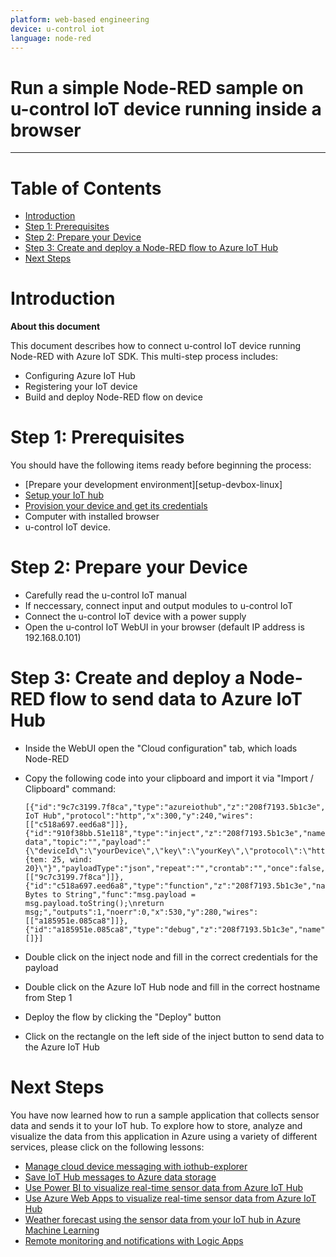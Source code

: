```yaml
---
platform: web-based engineering
device: u-control iot
language: node-red
---
```


Run a simple Node-RED sample on u-control IoT device running inside a browser
===
---

# Table of Contents

-   [Introduction](#Introduction)
-   [Step 1: Prerequisites](#Prerequisites)
-   [Step 2: Prepare your Device](#PrepareDevice)
-   [Step 3: Create and deploy a Node-RED flow to Azure IoT Hub](#Deploy)
-   [Next Steps](#NextSteps)

<a name="Introduction"></a>
# Introduction

**About this document**

This document describes how to connect u-control IoT device running Node-RED with Azure IoT SDK. This multi-step process includes:
-   Configuring Azure IoT Hub
-   Registering your IoT device
-   Build and deploy Node-RED flow on device

<a name="Prerequisites"></a>
# Step 1: Prerequisites

You should have the following items ready before beginning the process:

-   [Prepare your development environment][setup-devbox-linux]
-   [Setup your IoT hub][lnk-setup-iot-hub]
-   [Provision your device and get its credentials][lnk-manage-iot-hub]
-   Computer with installed browser
-   u-control IoT device.

<a name="PrepareDevice"></a>
# Step 2: Prepare your Device

-   Carefully read the u-control IoT manual
-   If neccessary, connect input and output modules to u-control IoT
-   Connect the u-control IoT device with a power supply
-   Open the u-control IoT WebUI in your browser (default IP address is 192.168.0.101)

<a name="Deploy"></a>
# Step 3: Create and deploy a Node-RED flow to send data to Azure IoT Hub

-   Inside the WebUI open the "Cloud configuration" tab, which loads Node-RED
-   Copy the following code into your clipboard and import it via "Import / Clipboard" command:

        [{"id":"9c7c3199.7f8ca","type":"azureiothub","z":"208f7193.5b1c3e","name":"Azure IoT Hub","protocol":"http","x":300,"y":240,"wires":[["c518a697.eed6a8"]]},{"id":"910f38bb.51e118","type":"inject","z":"208f7193.5b1c3e","name":"Inject data","topic":"","payload":"{\"deviceId\":\"yourDevice\",\"key\":\"yourKey\",\"protocol\":\"http\",\"data\":\"{tem: 25, wind: 20}\"}","payloadType":"json","repeat":"","crontab":"","once":false,"onceDelay":"","x":120,"y":200,"wires":[["9c7c3199.7f8ca"]]},{"id":"c518a697.eed6a8","type":"function","z":"208f7193.5b1c3e","name":"Convert Bytes to String","func":"msg.payload = msg.payload.toString();\nreturn msg;","outputs":1,"noerr":0,"x":530,"y":280,"wires":[["a185951e.085ca8"]]},{"id":"a185951e.085ca8","type":"debug","z":"208f7193.5b1c3e","name":"","active":true,"tosidebar":true,"console":false,"tostatus":false,"complete":"payload","x":750,"y":320,"wires":[]}]

-   Double click on the inject node and fill in the correct credentials for the payload
-   Double click on the Azure IoT Hub node and fill in the correct hostname from Step 1
-   Deploy the flow by clicking the "Deploy" button
-   Click on the rectangle on the left side of the inject button to send data to the Azure IoT Hub

<a name="NextSteps"></a>
# Next Steps

You have now learned how to run a sample application that collects sensor data and sends it to your IoT hub. To explore how to store, analyze and visualize the data from this application in Azure using a variety of different services, please click on the following lessons:

-   [Manage cloud device messaging with iothub-explorer]
-   [Save IoT Hub messages to Azure data storage]
-   [Use Power BI to visualize real-time sensor data from Azure IoT Hub]
-   [Use Azure Web Apps to visualize real-time sensor data from Azure IoT Hub]
-   [Weather forecast using the sensor data from your IoT hub in Azure Machine Learning]
-   [Remote monitoring and notifications with Logic Apps]   

[Manage cloud device messaging with iothub-explorer]: https://docs.microsoft.com/en-us/azure/iot-hub/iot-hub-explorer-cloud-device-messaging
[Save IoT Hub messages to Azure data storage]: https://docs.microsoft.com/en-us/azure/iot-hub/iot-hub-store-data-in-azure-table-storage
[Use Power BI to visualize real-time sensor data from Azure IoT Hub]: https://docs.microsoft.com/en-us/azure/iot-hub/iot-hub-live-data-visualization-in-power-bi
[Use Azure Web Apps to visualize real-time sensor data from Azure IoT Hub]: https://docs.microsoft.com/en-us/azure/iot-hub/iot-hub-live-data-visualization-in-web-apps
[Weather forecast using the sensor data from your IoT hub in Azure Machine Learning]: https://docs.microsoft.com/en-us/azure/iot-hub/iot-hub-weather-forecast-machine-learning
[Remote monitoring and notifications with Logic Apps]: https://docs.microsoft.com/en-us/azure/iot-hub/iot-hub-monitoring-notifications-with-azure-logic-apps
[lnk-setup-iot-hub]: ../setup_iothub.md
[lnk-manage-iot-hub]: ../manage_iot_hub.md

